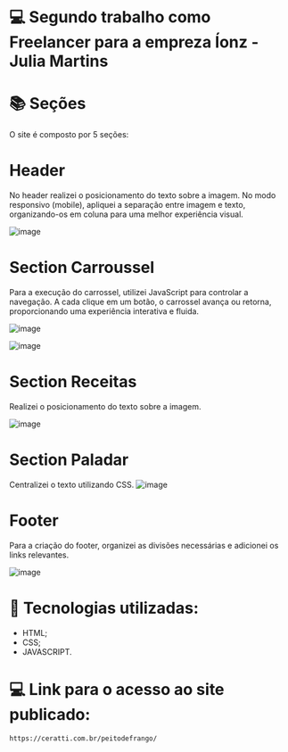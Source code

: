 # 💻 Segundo trabalho como Freelancer para a empreza Íonz - Julia Martins

# 📚 Seções
O site é composto por 5 seções:

# Header
No header realizei o posicionamento do texto sobre a imagem. No modo responsivo (mobile), apliquei a separação entre imagem e texto, organizando-os em coluna para uma melhor experiência visual.

![image](https://github.com/user-attachments/assets/69151e8a-9922-4af1-95d9-4bfa675a6623)

# Section Carroussel
Para a execução do carrossel, utilizei JavaScript para controlar a navegação. A cada clique em um botão, o carrossel avança ou retorna, proporcionando uma experiência interativa e fluida.

![image](https://github.com/user-attachments/assets/d25d4712-2233-45fe-84a4-91ceafaea2fc)

![image](https://github.com/user-attachments/assets/b3a815f9-bc7c-4981-a3fa-56f0ce2cbdfe)

# Section Receitas
 Realizei o posicionamento do texto sobre a imagem.

![image](https://github.com/user-attachments/assets/f2ec6d7c-6510-417b-84ab-74f5abdde7cf)

# Section Paladar
 Centralizei o texto utilizando CSS.
![image](https://github.com/user-attachments/assets/04b937f8-06b4-4039-98e0-01e76313c0d9)

# Footer
Para a criação do footer, organizei as divisões necessárias e adicionei os links relevantes.

![image](https://github.com/user-attachments/assets/e8b12e54-6918-46f7-a8b1-4497d7548f21)

# 💼 Tecnologias utilizadas:
- HTML;
- CSS;
- JAVASCRIPT.

# 💻 Link para o acesso ao site publicado:
    https://ceratti.com.br/peitodefrango/




